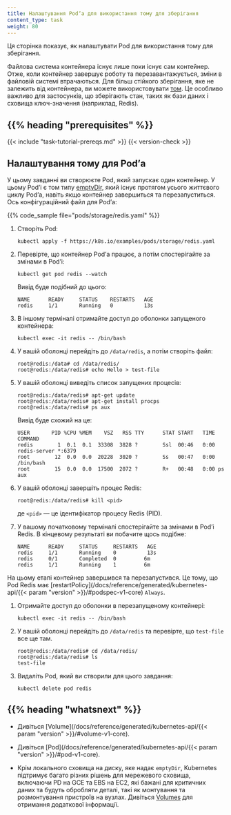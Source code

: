 ```yaml
---
title: Налаштування Podʼа для використання тому для зберігання
content_type: task
weight: 80
---
```


<!-- overview -->

Ця сторінка показує, як налаштувати Pod для використання тому для зберігання.

Файлова система контейнера існує лише поки існує сам контейнер. Отже, коли контейнер завершує роботу та перезавантажується, зміни в файловій системі втрачаються. Для більш стійкого зберігання, яке не залежить від контейнера, ви можете використовувати [том](/uk/docs/concepts/storage/volumes/). Це особливо важливо для застосунків, що зберігають стан, таких як бази даних і сховища ключ-значення (наприклад, Redis).

## {{% heading "prerequisites" %}}

{{< include "task-tutorial-prereqs.md" >}} {{< version-check >}}

<!-- steps -->

## Налаштування тому для Podʼа

У цьому завданні ви створюєте Pod, який запускає один контейнер. У цьому Podʼі є том типу [emptyDir](/uk/docs/concepts/storage/volumes/#emptydir), який існує протягом усього життєвого циклу Podʼа, навіть якщо контейнер завершиться та перезапуститься. Ось конфігураційний файл для Podʼа:

{{% code_sample file="pods/storage/redis.yaml" %}}

1. Створіть Pod:

   ```shell
   kubectl apply -f https://k8s.io/examples/pods/storage/redis.yaml
   ```

1. Перевірте, що контейнер Podʼа працює, а потім спостерігайте за змінами в Podʼі:

   ```shell
   kubectl get pod redis --watch
   ```

   Вивід буде подібний до цього:

   ```console
   NAME      READY     STATUS    RESTARTS   AGE
   redis     1/1       Running   0          13s
   ```

1. В іншому терміналі отримайте доступ до оболонки запущеного контейнера:

   ```shell
   kubectl exec -it redis -- /bin/bash
   ```

1. У вашій оболонці перейдіть до `/data/redis`, а потім створіть файл:

   ```shell
   root@redis:/data# cd /data/redis/
   root@redis:/data/redis# echo Hello > test-file
   ```

1. У вашій оболонці виведіть список запущених процесів:

   ```shell
   root@redis:/data/redis# apt-get update
   root@redis:/data/redis# apt-get install procps
   root@redis:/data/redis# ps aux
   ```

   Вивід буде схожий на це:

   ```console
   USER       PID %CPU %MEM    VSZ   RSS TTY      STAT START   TIME COMMAND
   redis        1  0.1  0.1  33308  3828 ?        Ssl  00:46   0:00 redis-server *:6379
   root        12  0.0  0.0  20228  3020 ?        Ss   00:47   0:00 /bin/bash
   root        15  0.0  0.0  17500  2072 ?        R+   00:48   0:00 ps aux
   ```

1. У вашій оболонці завершіть процес Redis:

   ```shell
   root@redis:/data/redis# kill <pid>
   ```

   де `<pid>` — це ідентифікатор процесу Redis (PID).

1. У вашому початковому терміналі спостерігайте за змінами в Podʼі Redis. В кінцевому результаті ви побачите щось подібне:

   ```console
   NAME      READY     STATUS     RESTARTS   AGE
   redis     1/1       Running    0          13s
   redis     0/1       Completed  0         6m
   redis     1/1       Running    1         6m
   ```

На цьому етапі контейнер завершився та перезапустився. Це тому, що Pod Redis має [restartPolicy](/docs/reference/generated/kubernetes-api/{{< param "version" >}}/#podspec-v1-core) `Always`.

1. Отримайте доступ до оболонки в перезапущеному контейнері:

   ```shell
   kubectl exec -it redis -- /bin/bash
   ```

1. У вашій оболонці перейдіть до `/data/redis` та перевірте, що `test-file` все ще там.

   ```shell
   root@redis:/data/redis# cd /data/redis/
   root@redis:/data/redis# ls
   test-file
   ```

1. Видаліть Pod, який ви створили для цього завдання:

   ```shell
   kubectl delete pod redis
   ```

## {{% heading "whatsnext" %}}

- Дивіться [Volume](/docs/reference/generated/kubernetes-api/{{< param "version" >}}/#volume-v1-core).

- Дивіться [Pod](/docs/reference/generated/kubernetes-api/{{< param "version" >}}/#pod-v1-core).

- Крім локального сховища на диску, яке надає `emptyDir`, Kubernetes підтримує багато різних рішень для мережевого сховища, включаючи PD на GCE та EBS на EC2, які бажані для критичних даних та будуть обробляти деталі, такі як монтування та розмонтування пристроїв на вузлах. Дивіться [Volumes](/uk/docs/concepts/storage/volumes/) для отримання додаткової інформації.
